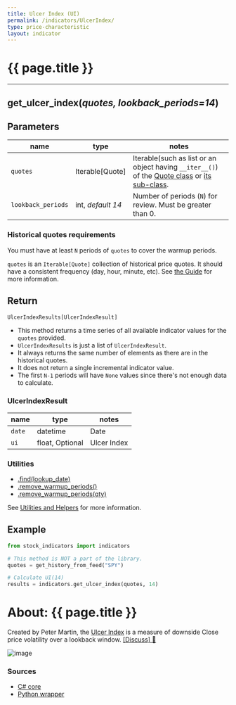 ```yaml
---
title: Ulcer Index (UI)
permalink: /indicators/UlcerIndex/
type: price-characteristic
layout: indicator
---
```


# {{ page.title }}
<hr>

## **get_ulcer_index**(*quotes, lookback_periods=14*)
    
## Parameters

| name | type | notes
| -- |-- |--
| `quotes` | Iterable[Quote] | Iterable(such as list or an object having `__iter__()`) of the [Quote class]({{site.baseurl}}/guide/#historical-quotes) or [its sub-class]({{site.baseurl}}/guide/#using-custom-quote-classes).
| `lookback_periods` | int, *default 14* | Number of periods (`N`) for review.  Must be greater than 0.

### Historical quotes requirements

You must have at least `N` periods of `quotes` to cover the warmup periods.

`quotes` is an `Iterable[Quote]` collection of historical price quotes.  It should have a consistent frequency (day, hour, minute, etc).  See [the Guide]({{site.baseurl}}/guide/#historical-quotes) for more information.

## Return

```python
UlcerIndexResults[UlcerIndexResult]
```

- This method returns a time series of all available indicator values for the `quotes` provided.
- `UlcerIndexResults` is just a list of `UlcerIndexResult`.
- It always returns the same number of elements as there are in the historical quotes.
- It does not return a single incremental indicator value.
- The first `N-1` periods will have `None` values since there's not enough data to calculate.

### UlcerIndexResult

| name | type | notes
| -- |-- |--
| `date` | datetime | Date
| `ui` | float, Optional | Ulcer Index

### Utilities

- [.find(lookup_date)]({{site.baseurl}}/utilities#find-indicator-result-by-date)
- [.remove_warmup_periods()]({{site.baseurl}}/utilities#remove-warmup-periods)
- [.remove_warmup_periods(qty)]({{site.baseurl}}/utilities#remove-warmup-periods)

See [Utilities and Helpers]({{site.baseurl}}/utilities#utilities-for-indicator-results) for more information.

## Example

```python
from stock_indicators import indicators

# This method is NOT a part of the library.
quotes = get_history_from_feed("SPY")

# Calculate UI(14)
results = indicators.get_ulcer_index(quotes, 14)
```

# About: {{ page.title }}

Created by Peter Martin, the [Ulcer Index](https://en.wikipedia.org/wiki/Ulcer_index) is a measure of downside Close price volatility over a lookback window.
[[Discuss] :speech_balloon:]({{site.github.base_repository_url}}/discussions/232 "Community discussion about this indicator")

![image]({{site.charturl}}/UlcerIndex.png)

### Sources

- [C# core]({{site.base_sourceurl}}/s-z/UlcerIndex/UlcerIndex.cs)
- [Python wrapper]({{site.sourceurl}}/ulcer_index.py)
